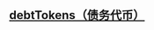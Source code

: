 ## <a href="https://github.com/BendDAO/bend-lending-protocol/blob/main/contracts/protocol/DebtToken.sol">debtTokens（债务代币）</a>
